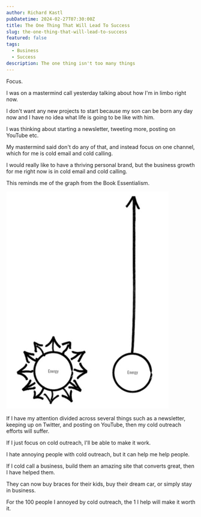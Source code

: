 ```yaml
---
author: Richard Kastl
pubDatetime: 2024-02-27T07:30:00Z
title: The One Thing That Will Lead To Success
slug: the-one-thing-that-will-lead-to-success
featured: false
tags:
  - Business
  - Success
description: The one thing isn't too many things
---
```


Focus. 

I was on a mastermind call yesterday talking about how I'm in limbo right now. 

I don't want any new projects to start because my son can be born any day now and I have no idea what life is going to be like with him.

I was thinking about starting a newsletter, tweeting more, posting on YouTube etc. 

My mastermind said don't do any of that, and instead focus on one channel, which for me is cold email and cold calling. 

I would really like to have a thriving personal brand, but the business growth for me right now is in cold email and cold calling. 

This reminds me of the graph from the Book Essentialism. 

![Essentialism Graph](/public/assets/Essentialism-Graph.jpg)

If I have my attention divided across several things such as a newsletter, keeping up on Twitter, and posting on YouTube, then my cold outreach efforts will suffer.

If I just focus on cold outreach, I'll be able to make it work.

I hate annoying people with cold outreach, but it can help me help people. 

If I cold call a business, build them an amazing site that converts great, then I have helped them. 

They can now buy braces for their kids, buy their dream car, or simply stay in business. 

For the 100 people I annoyed by cold outreach, the 1 I help will make it worth it. 